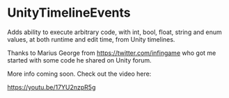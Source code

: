 # UnityTimelineEvents
Adds ability to execute arbitrary code, with int, bool, float, string and enum values, at both runtime and edit time, from Unity timelines.

Thanks to Marius George from https://twitter.com/infingame  who got me started with some code he shared on Unity forum.

More info coming soon. Check out the video here:

https://youtu.be/17YU2nzpR5g
